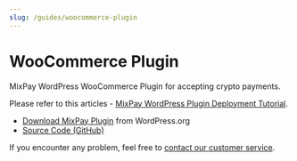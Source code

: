 ```yaml
---
slug: /guides/woocommerce-plugin
---
```



# WooCommerce Plugin

MixPay WordPress WooCommerce Plugin for accepting crypto payments.

Please refer to this articles - [MixPay WordPress Plugin Deployment Tutorial](https://help.mixpay.me/en/articles/6836912-mixpay-wordpress-plugin-deployment-tutorial).

- [Download MixPay Plugin](https://wordpress.org/plugins/mixpay-gateway-for-woocommerce/) from WordPress.org
- [Source Code (GitHub) ](https://github.com/MixPayProtocol/mixpay-woocommerce-plugin)

If you encounter any problem, feel free to [contact our customer service](/guides/contact-customer-service).
